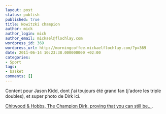 ```yaml
---
layout: post
status: publish
published: true
title: Nowitzki champion
author: mick
author_login: mick
author_email: mickael@flochlay.com
wordpress_id: 369
wordpress_url: http://morningcoffee.mickaelflochlay.com/?p=369
date: 2011-06-14 10:23:38.000000000 +02:00
categories:
- Sport
tags:
- basket
comments: []
---
```

Content pour Jason Kidd, dont j'ai toujours été grand fan (j'adore les triple doubles), et super photo de Dirk ici.

<a href="http://chitwoodandhobbs.com/post/6476767120/the-champion">Chitwood &amp; Hobbs, The Champion Dirk, proving that you can still be...</a>.
